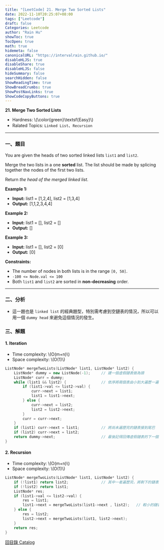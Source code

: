 ```yaml
---
title: "[LeetCode] 21. Merge Two Sorted Lists"
date: 2022-11-10T20:25:07+08:00
tags: ["Leetcode"]
draft: false
Categories: Leetcode
author: "Rain Hu"
showToc: true
TocOpen: true
math: true
hidemeta: false
canonicalURL: "https://intervalrain.github.io/"
disableHLJS: true
disableShare: true
disableHLJS: false
hideSummary: false
searchHidden: false
ShowReadingTime: true
ShowBreadCrumbs: true
ShowPostNavLinks: true
ShowCodeCopyButtons: true
---
```

**21. Merge Two Sorted Lists**
+ Hardness: \\(\color{green}\textsf{Easy}\\)
+ Ralated Topics: `Linked List`、`Recursion`
---
### 一、題目
You are given the heads of two sorted linked lists `list1` and `list2`.

Merge the two lists in a one **sorted** list. The list should be made by splicing together the nodes of the first two lists.

Return *the head of the merged linked list*.

**Example 1:**  
+ **Input:** list1 = [1,2,4], list2 = [1,3,4]
+ **Output:** [1,1,2,3,4,4]

**Example 2:**
+ **Input:** list1 = [], list2 = []
+ **Output:** []

**Example 3:**
+ **Input:** list1 = [], list2 = [0]
+ **Output:** [0]

**Constraints:**
+ The number of nodes in both lists is in the range `[0, 50]`.
+ `-100 <= Node.val <= 100`
+ Both `list1` and `list2` are sorted in **non-decreasing** order.

---

### 二、分析
+ 這一題也是 `linked list` 的經典題型，特別需考慮到空鏈表的情況，所以可以用一個 `dummy head` 來避免這個情況的發生。 

### 三、解題
#### 1. Iteration
+ Time complexity: \\(O(m+n)\\)
+ Space complexity: \\(O(1)\\)
```C++
ListNode* mergeTwoLists(ListNode* list1, ListNode* list2) {
    ListNode* dummy = new ListNode(-1);     // 建一個虛假鏈表做為頭
    ListNode* curr = dummy;
    while (list1 && list2) {                // 依序將兩個表由小到大遍歷一遍
        if (list1->val <= list2->val) { 
            curr->next = list1;
            list1 = list1->next;
        } else {
            curr->next = list2;
            list2 = list2->next;
        }
        curr = curr->next;
    }
    if (list1) curr->next = list1;          // 將尚未遍歷完的鏈表接到尾巴
    if (list2) curr->next = list2;
    return dummy->next;                     // 最後記得回傳虛假鏈表的下一個節點
}
```
#### 2. Recursion
+ Time complexity: \\(O(m+n)\\)
+ Space complexity: \\(O(1)\\)
```C++
ListNode* mergeTwoLists(ListNode* list1, ListNode* list2) {
    if (!list1) return list2;               // 其中一者遍歷完，將剩下的鏈表接到尾巴
    if (!list2) return list1;
    ListNode* res;
    if (list1->val <= list2->val) {
        res = list1;
        list1->next = mergeTwoLists(list1->next , list2);   // 較小的鏈表前進一個節點
    } else {
        res = list2;
        list2->next = mergeTwoLists(list1, list2->next);
    }
    return res;
}
```
[回目錄 Catalog](/posts/leetcode)